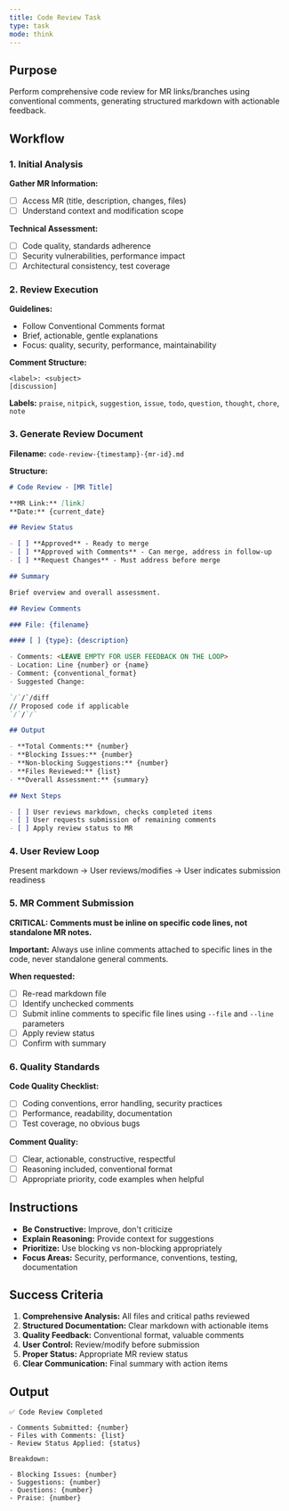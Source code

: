 ```yaml
---
title: Code Review Task
type: task
mode: think
---
```


## Purpose

Perform comprehensive code review for MR links/branches using conventional comments, generating structured markdown with actionable feedback.

## Workflow

### 1. Initial Analysis

**Gather MR Information:**

- [ ] Access MR (title, description, changes, files)
- [ ] Understand context and modification scope

**Technical Assessment:**

- [ ] Code quality, standards adherence
- [ ] Security vulnerabilities, performance impact
- [ ] Architectural consistency, test coverage

### 2. Review Execution

**Guidelines:**

- Follow Conventional Comments format
- Brief, actionable, gentle explanations
- Focus: quality, security, performance, maintainability

**Comment Structure:**

```
<label>: <subject>
[discussion]
```

**Labels:** `praise`, `nitpick`, `suggestion`, `issue`, `todo`, `question`, `thought`, `chore`, `note`

### 3. Generate Review Document

**Filename:** `code-review-{timestamp}-{mr-id}.md`

**Structure:**

```markdown
# Code Review - [MR Title]

**MR Link:** [link]
**Date:** {current_date}

## Review Status

- [ ] **Approved** - Ready to merge
- [ ] **Approved with Comments** - Can merge, address in follow-up
- [ ] **Request Changes** - Must address before merge

## Summary

Brief overview and overall assessment.

## Review Comments

### File: {filename}

#### [ ] {type}: {description}

- Comments: <LEAVE EMPTY FOR USER FEEDBACK ON THE LOOP>
- Location: Line {number} or {name}
- Comment: {conventional_format}
- Suggested Change:

`/`/`/diff
// Proposed code if applicable
`/`/`/`

## Output

- **Total Comments:** {number}
- **Blocking Issues:** {number}
- **Non-blocking Suggestions:** {number}
- **Files Reviewed:** {list}
- **Overall Assessment:** {summary}

## Next Steps

- [ ] User reviews markdown, checks completed items
- [ ] User requests submission of remaining comments
- [ ] Apply review status to MR
```

### 4. User Review Loop

Present markdown → User reviews/modifies → User indicates submission readiness

### 5. MR Comment Submission

**CRITICAL: Comments must be inline on specific code lines, not standalone MR notes.**

**Important:** Always use inline comments attached to specific lines in the code, never standalone general comments.

**When requested:**

- [ ] Re-read markdown file
- [ ] Identify unchecked comments
- [ ] Submit inline comments to specific file lines using `--file` and `--line` parameters
- [ ] Apply review status
- [ ] Confirm with summary

### 6. Quality Standards

**Code Quality Checklist:**

- [ ] Coding conventions, error handling, security practices
- [ ] Performance, readability, documentation
- [ ] Test coverage, no obvious bugs

**Comment Quality:**

- [ ] Clear, actionable, constructive, respectful
- [ ] Reasoning included, conventional format
- [ ] Appropriate priority, code examples when helpful

## Instructions

- **Be Constructive:** Improve, don't criticize
- **Explain Reasoning:** Provide context for suggestions
- **Prioritize:** Use blocking vs non-blocking appropriately
- **Focus Areas:** Security, performance, conventions, testing, documentation

## Success Criteria

1. **Comprehensive Analysis:** All files and critical paths reviewed
2. **Structured Documentation:** Clear markdown with actionable items
3. **Quality Feedback:** Conventional format, valuable comments
4. **User Control:** Review/modify before submission
5. **Proper Status:** Appropriate MR review status
6. **Clear Communication:** Final summary with action items

## Output

```plain
✅ Code Review Completed

- Comments Submitted: {number}
- Files with Comments: {list}
- Review Status Applied: {status}

Breakdown:

- Blocking Issues: {number}
- Suggestions: {number}
- Questions: {number}
- Praise: {number}
```

